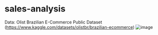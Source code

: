 # sales-analysis
Data: Olist Brazilian E-Commerce Public Dataset
(https://www.kaggle.com/datasets/olistbr/brazilian-ecommerce)
![image](https://github.com/user-attachments/assets/90e302d6-807c-4002-8ca7-8822f2d564e8)
